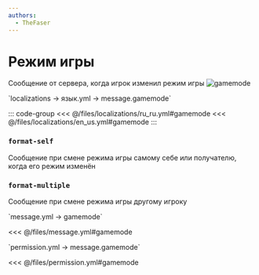 ```yaml
---
authors:
  - TheFaser
---
```


# Режим игры

Сообщение от сервера, когда игрок изменил режим игры
![gamemode](/gamemode.png)

[//]: # (localization)
<!--@include: @/parts/words.md#localization--> 
<!--@include: @/parts/words.md#path--> `localizations → язык.yml → message.gamemode`

<!--@include: @/parts/words.md#default--> 

::: code-group
<<< @/files/localizations/ru_ru.yml#gamemode
<<< @/files/localizations/en_us.yml#gamemode
:::

### `format-self`

Сообщение при смене режима игры самому себе или получателю, когда его режим изменён

### `format-multiple`

Сообщение при смене режима игры другому игроку

[//]: # (message.yml)
<!--@include: @/parts/words.md#setting-->
<!--@include: @/parts/words.md#path--> `message.yml → gamemode`

<!--@include: @/parts/words.md#default-->
<<< @/files/message.yml#gamemode

<!--@include: @/parts/enable.md-->
<!--@include: @/parts/destination.md-->
<!--@include: @/parts/sound.md-->

[//]: # (permission.yml)
<!--@include: @/parts/words.md#permission-->
<!--@include: @/parts/words.md#path--> `permission.yml → message.gamemode`

<!--@include: @/parts/words.md#default-->
<<< @/files/permission.yml#gamemode

<!--@include: @/parts/permission/permissionTier3.md-->
<!--@include: @/parts/permission/sound.md-->